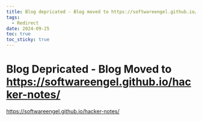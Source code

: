 ```yaml
---
title: Blog depricated - Blog moved to https://softwareengel.github.io/hacker-notes/
tags:
  - Redirect
date: 2024-09-25
toc: true
toc_sticky: true
---
```


#  Blog Depricated - Blog Moved to https://softwareengel.github.io/hacker-notes/


<https://softwareengel.github.io/hacker-notes/>
